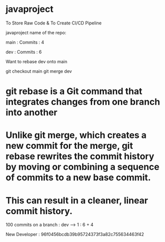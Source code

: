 # javaproject
To Store Raw Code &amp; To Create CI/CD Pipeline



javaproject name of the repo:

main :
    Commits :
        4

dev : 
    Commits :
        6 

Want to rebase dev onto main 

git checkout main 
git merge dev 

# git rebase is a Git command that integrates changes from one branch into another

# Unlike git merge, which creates a new commit for the merge, git rebase rewrites the commit history by moving or combining a sequence of commits to a new base commit. 

# This can result in a cleaner, linear commit history.

100 commits on a branch : dev --> 1 : 6 + 4  

New Developer : 96f0456bcdb39b95724373f3a82c755634463f42

